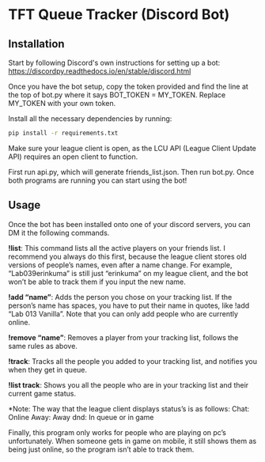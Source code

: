 # TFT Queue Tracker (Discord Bot)

## Installation

Start by following Discord's own instructions for setting up a bot: https://discordpy.readthedocs.io/en/stable/discord.html

Once you have the bot setup, copy the token provided and find the line at the top of bot.py where it says BOT_TOKEN = MY_TOKEN. Replace MY_TOKEN with your own token. 

Install all the necessary dependencies by running: 
```bash
pip install -r requirements.txt
```
Make sure your league client is open, as the LCU API (League Client Update API) requires an open client to function.

First run api.py, which will generate friends_list.json. Then run bot.py. Once both programs are running you can start using the bot!

## Usage

Once the bot has been installed onto one of your discord servers, you can DM it the following commands.

**!list**: This command lists all the active players on your friends list. I recommend you always do this first, because the league client stores old versions of people’s names, even after a name change. For example, “Lab039erinkuma” is still just “erinkuma” on my league client, and the bot won’t be able to track them if you input the new name.

**!add “name”**: Adds the person you chose on your tracking list. If the person’s name has spaces, you have to put their name in quotes, like !add “Lab 013 Vanilla”. Note that you can only add people who are currently online.

**!remove “name”**: Removes a player from your tracking list, follows the same rules as above.

**!track**: Tracks all the people you added to your tracking list, and notifies you when they get in queue.

**!list track**: Shows you all the people who are in your tracking list and their current game status. 

*Note: The way that the league client displays status’s is as follows:
Chat: Online 
Away: Away
dnd: In queue or in game

Finally, this program only works for people who are playing on pc’s unfortunately. When someone gets in game on mobile, it still shows them as being just online, so the program isn’t able to track them.

